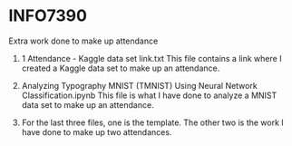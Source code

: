 # INFO7390
Extra work done to make up attendance

1. 1 Attendance - Kaggle data set link.txt  This file contains a link where I created a Kaggle data set to make up an attendance.

2. Analyzing Typography MNIST (TMNIST) Using Neural Network Classification.ipynb     This file is what I have done to analyze a MNIST data set to make up an attendance.

3. For the last three files, one is the template. The other two is the work I have done to make up two attendances.
